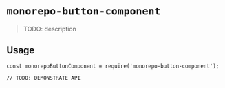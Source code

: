 # `monorepo-button-component`

> TODO: description

## Usage

```
const monorepoButtonComponent = require('monorepo-button-component');

// TODO: DEMONSTRATE API
```
